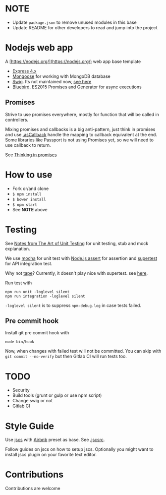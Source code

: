 
# NOTE

* Update `package.json` to remove unused modules in this base
* Update README for other developers to read and jump into the project

# Nodejs web app

A [https://nodejs.org/](https://nodejs.org/) web app base template

* [Express 4.x](http://expressjs.com/)
* [Mongoose](https://github.com/Automattic/mongoose) for working with MongoDB database
* [Swig](http://paularmstrong.github.io/swig/). Its not maintained now, [see here](https://github.com/paularmstrong/swig/issues/628)
* [Bluebird](bluebirdjs.com). ES2015 Promises and Generator for async executions

## Promises

Strive to use promises everywhere, mostly for function that will be called in controllers.

Mixing promises and callbacks is a big anti-pattern, just think in promises and use [.asCallback](http://bluebirdjs.com/docs/api/ascallback.html) handle the mapping to callback equivalent at the end. Some libraries like Passport is not using Promises yet, so we will need to use callback to return. 

See [Thinking in promises](docs/thinking-in-promises.md)

# How to use

* Fork or/and clone
* `$ npm install`
* `$ bower install`
* `$ npm start`
* See **NOTE** above

# Testing

See [Notes from The Art of Unit Testing](docs/aout-notes.md) for unit testing, stub and mock explanation.

We use [mocha](https://github.com/mochajs/mocha) for unit test with [Node.js assert](https://nodejs.org/api/assert.html) for assertion and [supertest](https://github.com/visionmedia/supertest) for API integration test.

Why not [tape](https://github.com/substack/tape)? Currently, it doesn't play nice with supertest. see [here](https://github.com/substack/tape/issues/216). 

Run test with 

```
npm run unit -loglevel silent
npm run integration -loglevel silent
```

`-loglevel silent` is to suppress `npm-debug.log` in case tests failed.

## Pre commit hook

Install git pre commit hook with

```
node bin/hook
```

Now, when changes with failed test will not be committed. You can skip with `git commit --no-verify` but then Gitlab CI will run tests too. 

# TODO

* Security
* Build tools (grunt or gulp or use npm script)
* Change swig or not
* Gitlab CI

# Style Guide

Use [jscs](http://jscs.info/) with [Airbnb](https://github.com/airbnb/javascript) preset as base. See [.jscsrc](.jscsrc). 

Follow guides on jscs on how to setup jscs. Optionally you might want to install jscs plugin on your favorite text editor.

# Contributions

Contributions are welcome
